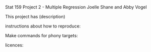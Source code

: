 Stat 159 Project 2 - Multiple Regression
Joelle Shane and Abby Vogel

This project has (description)

instructions about how to reproduce:

Make commands for phony targets:

licences:
